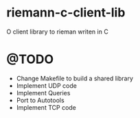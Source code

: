 riemann-c-client-lib
====================

O client library to rieman writen in C

@TODO
=====

- Change Makefile to build a shared library
- Implement UDP code
- Implement Queries
- Port to Autotools
- Implement TCP code

